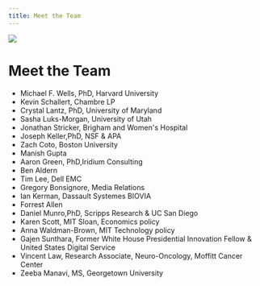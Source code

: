 ```yaml
---
title: Meet the Team
---
```

![](img/group_photo.jpg)

# Meet the Team<!--StartFragment-->

<!--StartFragment-->

* Michael F. Wells, PhD, Harvard University
* Kevin Schallert, Chambre LP
* Crystal Lantz, PhD, University of Maryland
* Sasha Luks-Morgan, University of Utah
* Jonathan Stricker, Brigham and Women's Hospital
* Joseph Keller,PhD, NSF & APA
* Zach Coto, Boston University
* Manish Gupta
* Aaron Green, PhD,Iridium Consulting
* Ben Aldern
* Tim Lee, Dell EMC
* Gregory Bonsignore, Media Relations
* Ian Kerman, Dassault Systemes BIOVIA
* Forrest Allen
* Daniel Munro,PhD, Scripps Research & UC San Diego
* Karen Scott, MIT Sloan, Economics policy
* Anna Waldman-Brown, MIT Technology policy
* Gajen Sunthara, Former White House Presidential Innovation Fellow & United States Digital Service
* Vincent Law, Research Associate, Neuro-Oncology, Moffitt Cancer Center
* Zeeba Manavi, MS, Georgetown University

<!--EndFragment-->

<!--EndFragment-->